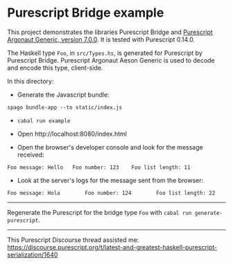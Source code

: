 # Purescript Bridge example

This project demonstrates the libraries Purescript Bridge and [Purescript Argonaut Generic, version 7.0.0](https://pursuit.purescript.org/packages/purescript-argonaut-generic/7.0.0).  It is tested with Purescript 0.14.0.

The Haskell type `Foo`, in `src/Types.hs`, is generated for Purescript by Purescript Bridge.  Purescript Argonaut Aeson Generic is used to decode and encode this type, client-side.

In this directory:

- Generate the Javascript bundle:

```spago bundle-app --to static/index.js```

- `cabal run example`

- Open http://localhost:8080/index.html

- Open the browser's developer console and look for the message received:

```
Foo message: Hello	 Foo number: 123    Foo list length: 11
```

- Look at the server's logs for the message sent from the browser:

```
Foo message: Hola        Foo number: 124        Foo list length: 22
```

----------------

Regenerate the Purescript for the bridge type `Foo` with `cabal run generate-purescript`.

----------------

This Purescript Discourse thread assisted me: https://discourse.purescript.org/t/latest-and-greatest-haskell-purescript-serialization/1640

